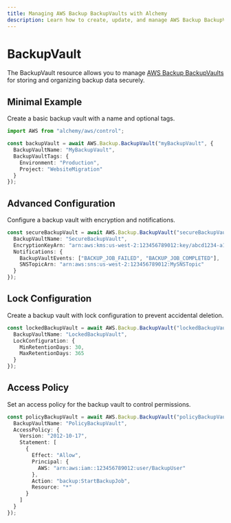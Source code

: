 ```yaml
---
title: Managing AWS Backup BackupVaults with Alchemy
description: Learn how to create, update, and manage AWS Backup BackupVaults using Alchemy Cloud Control.
---
```


# BackupVault

The BackupVault resource allows you to manage [AWS Backup BackupVaults](https://docs.aws.amazon.com/backup/latest/userguide/) for storing and organizing backup data securely.

## Minimal Example

Create a basic backup vault with a name and optional tags.

```ts
import AWS from "alchemy/aws/control";

const backupVault = await AWS.Backup.BackupVault("myBackupVault", {
  BackupVaultName: "MyBackupVault",
  BackupVaultTags: {
    Environment: "Production",
    Project: "WebsiteMigration"
  }
});
```

## Advanced Configuration

Configure a backup vault with encryption and notifications.

```ts
const secureBackupVault = await AWS.Backup.BackupVault("secureBackupVault", {
  BackupVaultName: "SecureBackupVault",
  EncryptionKeyArn: "arn:aws:kms:us-west-2:123456789012:key/abcd1234-a123-456a-a12b-a123b4cd56ef",
  Notifications: {
    BackupVaultEvents: ["BACKUP_JOB_FAILED", "BACKUP_JOB_COMPLETED"],
    SNSTopicArn: "arn:aws:sns:us-west-2:123456789012:MySNSTopic"
  }
});
```

## Lock Configuration

Create a backup vault with lock configuration to prevent accidental deletion.

```ts
const lockedBackupVault = await AWS.Backup.BackupVault("lockedBackupVault", {
  BackupVaultName: "LockedBackupVault",
  LockConfiguration: {
    MinRetentionDays: 30,
    MaxRetentionDays: 365
  }
});
```

## Access Policy

Set an access policy for the backup vault to control permissions.

```ts
const policyBackupVault = await AWS.Backup.BackupVault("policyBackupVault", {
  BackupVaultName: "PolicyBackupVault",
  AccessPolicy: {
    Version: "2012-10-17",
    Statement: [
      {
        Effect: "Allow",
        Principal: {
          AWS: "arn:aws:iam::123456789012:user/BackupUser"
        },
        Action: "backup:StartBackupJob",
        Resource: "*"
      }
    ]
  }
});
```